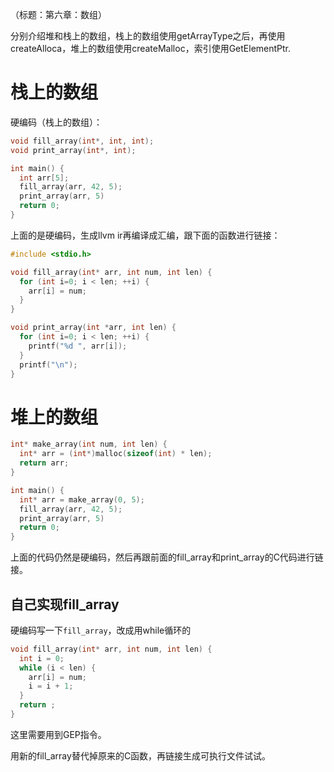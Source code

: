 
（标题：第六章：数组）

分别介绍堆和栈上的数组，栈上的数组使用getArrayType之后，再使用createAlloca，堆上的数组使用createMalloc，索引使用GetElementPtr.

# 栈上的数组

硬编码（栈上的数组）：

```c
void fill_array(int*, int, int);
void print_array(int*, int);

int main() {
  int arr[5];
  fill_array(arr, 42, 5);
  print_array(arr, 5)
  return 0;
}
```

上面的是硬编码，生成llvm ir再编译成汇编，跟下面的函数进行链接：

```c
#include <stdio.h>

void fill_array(int* arr, int num, int len) {
  for (int i=0; i < len; ++i) {
    arr[i] = num;
  }
}

void print_array(int *arr, int len) {
  for (int i=0; i < len; ++i) {
    printf("%d ", arr[i]);
  }
  printf("\n");
}
```

# 堆上的数组

```c
int* make_array(int num, int len) {
  int* arr = (int*)malloc(sizeof(int) * len);
  return arr;
}

int main() {
  int* arr = make_array(0, 5);
  fill_array(arr, 42, 5);
  print_array(arr, 5)
  return 0;
}
```

上面的代码仍然是硬编码，然后再跟前面的fill_array和print_array的C代码进行链接。

## 自己实现fill_array

硬编码写一下`fill_array`，改成用while循环的

```c
void fill_array(int* arr, int num, int len) {
  int i = 0;
  while (i < len) {
    arr[i] = num;
    i = i + 1;
  }
  return ;
}
```

这里需要用到GEP指令。

用新的fill_array替代掉原来的C函数，再链接生成可执行文件试试。
